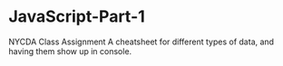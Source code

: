 # JavaScript-Part-1
NYCDA Class Assignment
A cheatsheet for different types of data, and having them show up in console.

